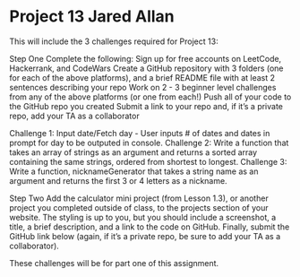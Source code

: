 # Project 13 Jared Allan

This will include the 3 challenges required for Project 13:

Step One
Complete the following:
Sign up for free accounts on LeetCode, Hackerrank, and CodeWars
Create a GitHub repository with 3 folders (one for each of the above platforms), and a brief README file with at least 2 sentences describing your repo
Work on 2 - 3 beginner level challenges from any of the above platforms (or one from each!)
Push all of your code to the GitHub repo you created
Submit a link to your repo and, if it’s a private repo, add your TA as a collaborator

Challenge 1: Input date/Fetch day - User inputs # of dates and dates in prompt for day to be outputed in console.
Challenge 2: Write a function that takes an array of strings as an argument and returns a sorted array containing the same strings, ordered from shortest to longest.
Challenge 3: Write a function, nicknameGenerator that takes a string name as an argument and returns the first 3 or 4 letters as a nickname.

Step Two
Add the calculator mini project (from Lesson 1.3), or another project you completed outside of class, to the projects section of your website. The styling is up to you, but you should include a screenshot, a title, a brief description, and a link to the code on GitHub. Finally, submit the GitHub link below (again, if it’s a private repo, be sure to add your TA as a collaborator).

These challenges will be for part one of this assignment.
